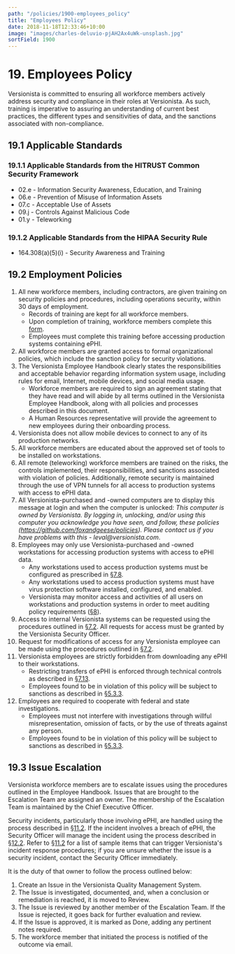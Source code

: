 ```yaml
---
path: "/policies/1900-employees_policy"
title: "Employees Policy"
date: 2018-11-18T12:33:46+10:00
image: "images/charles-deluvio-pjAH2Ax4uWk-unsplash.jpg"
sortField: 1900
---
```


# 19. Employees Policy

Versionista is committed to ensuring all workforce members actively address
security and compliance in their roles at Versionista. As such, training is
imperative to assuring an understanding of current best practices, the different
types and sensitivities of data, and the sanctions associated with
non-compliance.

## 19.1 Applicable Standards

### 19.1.1 Applicable Standards from the HITRUST Common Security Framework

- 02.e - Information Security Awareness, Education, and Training
- 06.e - Prevention of Misuse of Information Assets
- 07.c - Acceptable Use of Assets
- 09.j - Controls Against Malicious Code
- 01.y - Teleworking

### 19.1.2 Applicable Standards from the HIPAA Security Rule

- 164.308(a)(5)(i) - Security Awareness and Training

## 19.2 Employment Policies

1. All new workforce members, including contractors, are given training on
   security policies and procedures, including operations security, within 30
   days of employment.
   - Records of training are kept for all workforce members.
   - Upon completion of training, workforce members complete this
     [form](https://docs.google.com/a/catalyze.io/forms/d/1bmEK3TidACj6ForBqGMaINPjIckv9ht28rtkGEQsBGs/viewform?usp=send_form).
   - Employees must complete this training before accessing production systems
     containing ePHI.
2. All workforce members are granted access to formal organizational policies,
   which include the sanction policy for security violations.
3. The Versionista Employee Handbook clearly states the responsibilities and
   acceptable behavior regarding information system usage, including rules for
   email, Internet, mobile devices, and social media usage.
   - Workforce members are required to sign an agreement stating that they have
     read and will abide by all terms outlined in the Versionista Employee
     Handbook, along with all policies and processes described in this document.
   - A Human Resources representative will provide the agreement to new
     employees during their onboarding process.
4. Versionista does not allow mobile devices to connect to any of its production
   networks.
5. All workforce members are educated about the approved set of tools to be
   installed on workstations.
6. All remote (teleworking) workforce members are trained on the risks, the
   controls implemented, their responsibilities, and sanctions associated with
   violation of policies. Additionally, remote security is maintained through
   the use of VPN tunnels for all access to production systems with access to
   ePHI data.
7. All Versionista-purchased and -owned computers are to display this message at
   login and when the computer is unlocked: _This computer is owned by
   Versionista. By logging in, unlocking, and/or using this computer you
   acknowledge you have seen, and follow, these policies
   (https://github.com/foxandgeese/policies). Please contact us if you have
   problems with this - leval@versionista.com_.
8. Employees may only use Versionista-purchased and -owned workstations for
   accessing production systems with access to ePHI data.
   - Any workstations used to access production systems must be configured as
     prescribed in [§7.8](#7-8-employee-workstation-use).
   - Any workstations used to access production systems must have virus
     protection software installed, configured, and enabled.
   - Versionista may monitor access and activities of all users on workstations
     and production systems in order to meet auditing policy requirements
     ([§8](#8-auditing-policy)).
9. Access to internal Versionista systems can be requested using the procedures
   outlined in [§7.2](#7-2-access-establishment-and-modification). All requests
   for access must be granted by the Versionista Security Officer.
10. Request for modifications of access for any Versionista employee can be made
    using the procedures outlined in
    [§7.2](#7-2-access-establishment-and-modification).
11. Versionista employees are strictly forbidden from downloading any ePHI to
    their workstations.
    - Restricting transfers of ePHI is enforced through technical controls as
      described in [§7.13](#7-13-access-to-ephi).
    - Employees found to be in violation of this policy will be subject to
      sanctions as described in [§5.3.3](#5-3-security-officer).
12. Employees are required to cooperate with federal and state investigations.
    - Employees must not interfere with investigations through willful
      misrepresentation, omission of facts, or by the use of threats against any
      person.
    - Employees found to be in violation of this policy will be subject to
      sanctions as described in [§5.3.3](#5-3-security-officer).

## 19.3 Issue Escalation

Versionista workforce members are to escalate issues using the procedures
outlined in the Employee Handbook. Issues that are brought to the Escalation
Team are assigned an owner. The membership of the Escalation Team is maintained
by the Chief Executive Officer.

Security incidents, particularly those involving ePHI, are handled using the
process described in [§11.2](#11-2-incident-management-policies). If the
incident involves a breach of ePHI, the Security Officer will manage the
incident using the process described in [§12.2](#12-2-datica-breach-policy).
Refer to [§11.2](#11-2-incident-management-policies) for a list of sample items
that can trigger Versionista's incident response procedures; if you are unsure
whether the issue is a security incident, contact the Security Officer
immediately.

It is the duty of that owner to follow the process outlined below:

1. Create an Issue in the Versionista Quality Management System.
2. The Issue is investigated, documented, and, when a conclusion or remediation
   is reached, it is moved to Review.
3. The Issue is reviewed by another member of the Escalation Team. If the Issue
   is rejected, it goes back for further evaluation and review.
4. If the Issue is approved, it is marked as Done, adding any pertinent notes
   required.
5. The workforce member that initiated the process is notified of the outcome
   via email.
